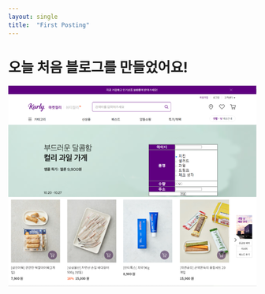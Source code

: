 ```yaml
---
layout: single
title:  "First Posting"
---
```


# 오늘 처음 블로그를 만들었어요!

![SmartSelectImage_2023-10-24-19-46-32](../images/2023-11-05-first/SmartSelectImage_2023-10-24-19-46-32.png)
